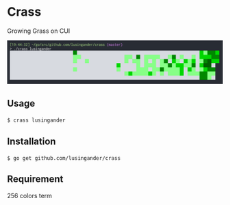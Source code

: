 Crass
====

Growing Grass on CUI

<img src="./images/screenshot.png">

## Usage

`$ crass lusingander`

## Installation

`$ go get github.com/lusingander/crass`

## Requirement

256 colors term
